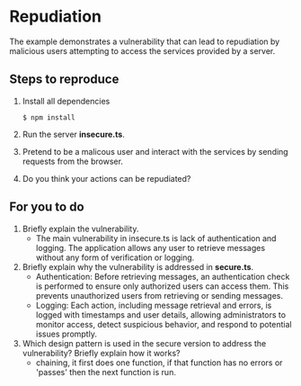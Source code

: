 # Repudiation

The example demonstrates a vulnerability that can lead to repudiation by malicious users attempting to access the services provided by a server.

## Steps to reproduce

1. Install all dependencies

    `$ npm install`

2. Run the server __insecure.ts__.

3. Pretend to be a malicous user and interact with the services by sending requests from the browser.

4. Do you think your actions can be repudiated?

## For you to do

1. Briefly explain the vulnerability.
    - The main vulnerability in insecure.ts is lack of authentication and logging. The application allows any user to retrieve messages without any form of verification or logging.
2. Briefly explain why the vulnerability is addressed in __secure.ts__.
    - Authentication: Before retrieving messages, an authentication check is performed to ensure only authorized users can access them. This prevents unauthorized users from retrieving or sending messages.
    - Logging: Each action, including message retrieval and errors, is logged with timestamps and user details, allowing administrators to monitor access, detect suspicious behavior, and respond to potential issues promptly.
3. Which design pattern is used in the secure version to address the vulnerability? Briefly explain how it works?
    - chaining, it first does one function, if that function has no errors or 'passes' then the next function is run.